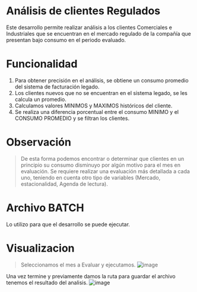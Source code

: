 # Análisis de clientes Regulados
Este desarrollo permite realizar análisis a los clientes Comerciales e Industriales que se encuentran en el mercado
regulado de la compañía que presentan bajo consumo en el periodo evaluado.

# Funcionalidad

1. Para obtener precisión en el análisis, se obtiene un consumo promedio del sistema de facturación legado.
2. Los clientes nuevos que no se encuentran en el sistema legado, se les calcula un promedio.
3. Calculamos valores MINIMOS y MAXIMOS históricos del cliente.
4. Se realiza una diferencia porcentual entre el consumo MINIMO y el CONSUMO PROMEDIO y se filtran los clientes.

# Observación
> De esta forma podemos encontrar o determinar que clientes en un principio su consumo disminuyo por algún motivo para el mes en evaluación. 
Se requiere realizar una evaluación más detallada a cada uno, teniendo en cuenta otro tipo de variables (Mercado, estacionalidad, Agenda de lectura).

# Archivo BATCH
Lo utilizo para que el desarrollo se puede ejecutar.

# Visualizacion
> Seleccionamos el mes a Evaluar y ejecutamos.
![image](https://user-images.githubusercontent.com/20642907/201192256-5422a201-3ed5-4956-a9fa-4f5dbef69136.png)

Una vez termine y previamente damos la ruta para guardar el archivo tenemos el resultado del analisis.
![image](https://user-images.githubusercontent.com/20642907/201193059-17353898-ed39-46f7-8bb2-fc938063543b.png)
